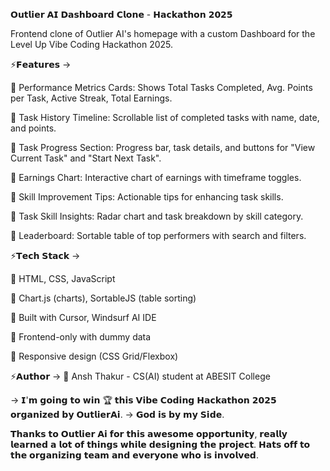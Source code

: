 𝗢𝘂𝘁𝗹𝗶𝗲𝗿 𝗔𝗜 𝗗𝗮𝘀𝗵𝗯𝗼𝗮𝗿𝗱 𝗖𝗹𝗼𝗻𝗲 - 𝗛𝗮𝗰𝗸𝗮𝘁𝗵𝗼𝗻 𝟮𝟬𝟮𝟱

Frontend clone of Outlier AI's homepage with a custom Dashboard for the Level Up Vibe Coding Hackathon 2025.

⚡𝗙𝗲𝗮𝘁𝘂𝗿𝗲𝘀 -> 

🔴 Performance Metrics Cards: Shows Total Tasks Completed, Avg. Points per Task, Active Streak, Total Earnings.

🔴 Task History Timeline: Scrollable list of completed tasks with name, date, and points.

🔴 Task Progress Section: Progress bar, task details, and buttons for "View Current Task" and "Start Next Task".

🔴 Earnings Chart: Interactive chart of earnings with timeframe toggles.

🔴 Skill Improvement Tips: Actionable tips for enhancing task skills.

🔴 Task Skill Insights: Radar chart and task breakdown by skill category.

🔴 Leaderboard: Sortable table of top performers with search and filters.


⚡𝗧𝗲𝗰𝗵 𝗦𝘁𝗮𝗰𝗸 -> 

🔴 HTML, CSS, JavaScript

🔴 Chart.js (charts), SortableJS (table sorting)

🔴 Built with Cursor, Windsurf AI IDE

🔴 Frontend-only with dummy data

🔴 Responsive design (CSS Grid/Flexbox)

⚡𝗔𝘂𝘁𝗵𝗼𝗿 ->
🔴 Ansh Thakur  - CS(AI) student at ABESIT College 

-> 𝗜'𝗺 𝗴𝗼𝗶𝗻𝗴 𝘁𝗼 𝘄𝗶𝗻 🏆 𝘁𝗵𝗶𝘀 𝗩𝗶𝗯𝗲 𝗖𝗼𝗱𝗶𝗻𝗴 𝗛𝗮𝗰𝗸𝗮𝘁𝗵𝗼𝗻 𝟮𝟬𝟮𝟱 𝗼𝗿𝗴𝗮𝗻𝗶𝘇𝗲𝗱 𝗯𝘆 𝗢𝘂𝘁𝗹𝗶𝗲𝗿𝗔𝗶.
-> 𝗚𝗼𝗱 𝗶𝘀 𝗯𝘆 𝗺𝘆 𝗦𝗶𝗱𝗲.

𝗧𝗵𝗮𝗻𝗸𝘀 𝘁𝗼 𝗢𝘂𝘁𝗹𝗶𝗲𝗿 𝗔𝗶 𝗳𝗼𝗿 𝘁𝗵𝗶𝘀 𝗮𝘄𝗲𝘀𝗼𝗺𝗲 𝗼𝗽𝗽𝗼𝗿𝘁𝘂𝗻𝗶𝘁𝘆, 𝗿𝗲𝗮𝗹𝗹𝘆 𝗹𝗲𝗮𝗿𝗻𝗲𝗱 𝗮 𝗹𝗼𝘁 𝗼𝗳 𝘁𝗵𝗶𝗻𝗴𝘀 𝘄𝗵𝗶𝗹𝗲 𝗱𝗲𝘀𝗶𝗴𝗻𝗶𝗻𝗴 𝘁𝗵𝗲 𝗽𝗿𝗼𝗷𝗲𝗰𝘁.
𝗛𝗮𝘁𝘀 𝗼𝗳𝗳 𝘁𝗼 𝘁𝗵𝗲 𝗼𝗿𝗴𝗮𝗻𝗶𝘇𝗶𝗻𝗴 𝘁𝗲𝗮𝗺 𝗮𝗻𝗱 𝗲𝘃𝗲𝗿𝘆𝗼𝗻𝗲 𝘄𝗵𝗼 𝗶𝘀 𝗶𝗻𝘃𝗼𝗹𝘃𝗲𝗱. 



